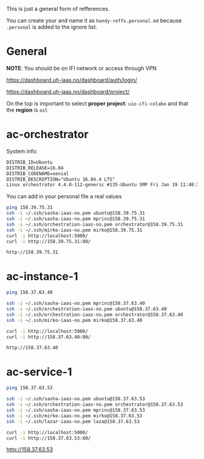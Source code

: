 This is just a general form of refferences.

You can create your and name it as `handy-reffs.personal.md` because `.personal` is added to the ignore list.

# General

**NOTE**: You should be on IFI network or access through VPN

https://dashboard.uh-iaas.no/dashboard/auth/login/

https://dashboard.uh-iaas.no/dashboard/project/

On the top is important to select **proper project**: `uio-ifi-colabo` and that the **region** is `osl`

# ac-orchestrator

System info:
```txt
DISTRIB_ID=Ubuntu
DISTRIB_RELEASE=16.04
DISTRIB_CODENAME=xenial
DISTRIB_DESCRIPTION="Ubuntu 16.04.4 LTS"
Linux orchestrator 4.4.0-112-generic #135-Ubuntu SMP Fri Jan 19 11:48:36 UTC 2018 x86_64 x86_64 x86_64 GNU/Linux
```

You can add in your personal file a real values

```sh
ping 158.39.75.31
ssh -i ~/.ssh/sasha-iaas-no.pem ubuntu@158.39.75.31
ssh -i ~/.ssh/sasha-iaas-no.pem mprinc@158.39.75.31
ssh -i ~/.ssh/orchestration-iaas-no.pem orchestrator@158.39.75.31
ssh -i ~/.ssh/mirko-iaas-no.pem mirko@158.39.75.31
curl -i http://localhost:5000/
curl -i http://158.39.75.31:80/
```

`http://158.39.75.31`

# ac-instance-1

```sh
ping 158.37.63.40

ssh -i ~/.ssh/sasha-iaas-no.pem mprinc@158.37.63.40
ssh -i ~/.ssh/orchestration-iaas-no.pem ubuntu@158.37.63.40
ssh -i ~/.ssh/orchestration-iaas-no.pem orchestrator@158.37.63.40
ssh -i ~/.ssh/mirko-iaas-no.pem mirko@158.37.63.40

curl -i http://localhost:5000/
curl -i http://158.37.63.40:80/
```

`http://158.37.63.40`


# ac-service-1

```sh
ping 158.37.63.53

ssh -i ~/.ssh/sasha-iaas-no.pem ubuntu@158.37.63.53
ssh -i ~/.ssh/orchestration-iaas-no.pem orchestrator@158.37.63.53
ssh -i ~/.ssh/sasha-iaas-no.pem mprinc@158.37.63.53
ssh -i ~/.ssh/mirko-iaas-no.pem mirko@158.37.63.53
ssh -i ~/.ssh/lazar-iaas-no.pem laza@158.37.63.53

curl -i http://localhost:5000/
curl -i http://158.37.63.53:80/
```

http://158.37.63.53